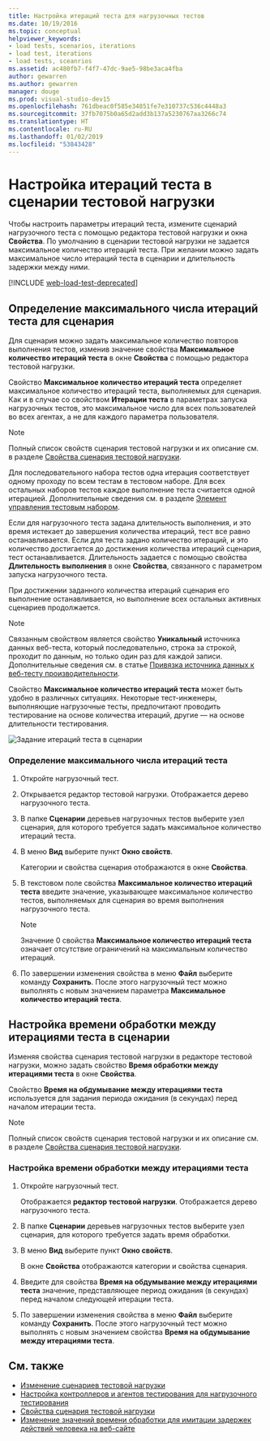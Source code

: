 ```yaml
---
title: Настройка итераций теста для нагрузочных тестов
ms.date: 10/19/2016
ms.topic: conceptual
helpviewer_keywords:
- load tests, scenarios, iterations
- load test, iterations
- load tests, sceanrios
ms.assetid: ac480fb7-f4f7-47dc-9ae5-98be3aca4fba
author: gewarren
ms.author: gewarren
manager: douge
ms.prod: visual-studio-dev15
ms.openlocfilehash: 761dbeac0f585e34851fe7e310737c536c4448a3
ms.sourcegitcommit: 37fb7075b0a65d2add3b137a5230767aa3266c74
ms.translationtype: HT
ms.contentlocale: ru-RU
ms.lasthandoff: 01/02/2019
ms.locfileid: "53843428"
---
```

# <a name="configure-test-iterations-in-a-load-test-scenario"></a>Настройка итераций теста в сценарии тестовой нагрузки

Чтобы настроить параметры итераций теста, измените сценарий нагрузочного теста с помощью редактора тестовой нагрузки и окна **Свойства**. По умолчанию в сценарии тестовой нагрузки не задается максимальное количество итераций теста. При желании можно задать максимальное число итераций теста в сценарии и длительность задержки между ними.

[!INCLUDE [web-load-test-deprecated](includes/web-load-test-deprecated.md)]

## <a name="specify-the-maximum-test-iterations-for-a-scenario"></a>Определение максимального числа итераций теста для сценария

Для сценария можно задать максимальное количество повторов выполнения тестов, изменив значение свойства **Максимальное количество итераций теста** в окне **Свойства** с помощью редактора тестовой нагрузки.

Свойство **Максимальное количество итераций теста** определяет максимальное количество итераций теста, выполняемых для сценария. Как и в случае со свойством **Итерации теста** в параметрах запуска нагрузочных тестов, это максимальное число для всех пользователей во всех агентах, а не для каждого параметра пользователя.

> [!NOTE]
> Полный список свойств сценария тестовой нагрузки и их описание см. в разделе [Свойства сценария тестовой нагрузки](../test/load-test-scenario-properties.md).

 Для последовательного набора тестов одна итерация соответствует одному проходу по всем тестам в тестовом наборе. Для всех остальных наборов тестов каждое выполнение теста считается одной итерацией. Дополнительные сведения см. в разделе [Элемент управления тестовым набором](../test/edit-the-test-mix-to-specify-which-web-browsers-types-in-a-load-test-scenario.md).

 Если для нагрузочного теста задана длительность выполнения, и это время истекает до завершения количества итераций, тест все равно останавливается. Если для теста задано количество итераций, и это количество достигается до достижения количества итераций сценария, тест останавливается. Длительность задается с помощью свойства **Длительность выполнения** в окне **Свойства**, связанного с параметром запуска нагрузочного теста.

 При достижении заданного количества итераций сценария его выполнение останавливается, но выполнение всех остальных активных сценариев продолжается.

> [!NOTE]
> Связанным свойством является свойство **Уникальный** источника данных веб-теста, который последовательно, строка за строкой, проходит по данным, но только один раз для каждой записи. Дополнительные сведения см. в статье [Привязка источника данных к веб-тесту производительности](../test/add-a-data-source-to-a-web-performance-test.md).

 Свойство **Максимальное количество итераций теста** может быть удобно в различных ситуациях. Некоторые тест-инженеры, выполняющие нагрузочные тесты, предпочитают проводить тестирование на основе количества итераций, другие — на основе длительности тестирования.

 ![Задание итераций теста в сценарии](../test/media/loadtest_prop.png)

### <a name="to-specify-the-maximum-test-iterations"></a>Определение максимального числа итераций теста

1. Откройте нагрузочный тест.

2. Открывается редактор тестовой нагрузки. Отображается дерево нагрузочного теста.

3. В папке **Сценарии** деревьев нагрузочных тестов выберите узел сценария, для которого требуется задать максимальное количество итераций теста.

4. В меню **Вид** выберите пункт **Окно свойств**.

     Категории и свойства сценария отображаются в окне **Свойства**.

5. В текстовом поле свойства **Максимальное количество итераций теста** введите значение, указывающее максимальное количество тестов, выполняемых для сценария во время выполнения нагрузочного теста.

    > [!NOTE]
    > Значение 0 свойства **Максимальное количество итераций теста** означает отсутствие ограничений на максимальным количество итераций.

6. По завершении изменения свойства в меню **Файл** выберите команду **Сохранить**. После этого нагрузочный тест можно выполнять с новым значением параметра **Максимальное количество итераций теста**.

## <a name="specify-think-times-between-test-iterations-for-a-scenario"></a>Настройка времени обработки между итерациями теста в сценарии

Изменяя свойства сценария тестовой нагрузки в редакторе тестовой нагрузки, можно задать свойство **Время обработки между итерациями теста** в окне **Свойства**.

Свойство **Время на обдумывание между итерациями теста** используется для задания периода ожидания (в секундах) перед началом итерации теста.

> [!NOTE]
> Полный список свойств сценария тестовой нагрузки и их описание см. в разделе [Свойства сценария тестовой нагрузки](../test/load-test-scenario-properties.md).

### <a name="to-specify-the-think-time-between-test-iterations"></a>Настройка времени обработки между итерациями теста

1. Откройте нагрузочный тест.

     Отображается **редактор тестовой нагрузки**. Отображается дерево нагрузочного теста.

2. В папке **Сценарии** деревьев нагрузочных тестов выберите узел сценария, для которого требуется задать время обработки.

3. В меню **Вид** выберите пункт **Окно свойств**.

     В окне **Свойства** отображаются категории и свойства сценария.

4. Введите для свойства **Время на обдумывание между итерациями теста** значение, представляющее период ожидания (в секундах) перед началом следующей итерации теста.

5. По завершении изменения свойства в меню **Файл** выберите команду **Сохранить**. После этого нагрузочный тест можно выполнять с новым значением свойства **Время на обдумывание между итерациями теста**.

## <a name="see-also"></a>См. также

- [Изменение сценариев тестовой нагрузки](../test/edit-load-test-scenarios.md)
- [Настройка контроллеров и агентов тестирования для нагрузочного тестирования](../test/configure-test-agents-and-controllers-for-load-tests.md)
- [Свойства сценария тестовой нагрузки](../test/load-test-scenario-properties.md)
- [Изменение значений времени обработки для имитации задержек действий человека на веб-сайте](../test/edit-think-times-in-load-test-scenarios.md)